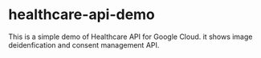 # healthcare-api-demo

This is a simple demo of Healthcare API for Google Cloud. it shows image deidenfication and consent management API.

